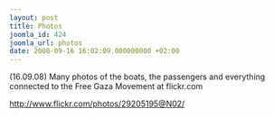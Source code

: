 ```yaml
---
layout: post
title: Photos
joomla_id: 424
joomla_url: photos
date: 2008-09-16 16:02:09.000000000 +02:00
---
```

(16.09.08) Many photos of the boats, the passengers and everything connected to the Free Gaza Movement at flickr.com<p><a href="http://www.flickr.com/photos/29205195@N02/">http://www.flickr.com/photos/29205195@N02/</a></p>

